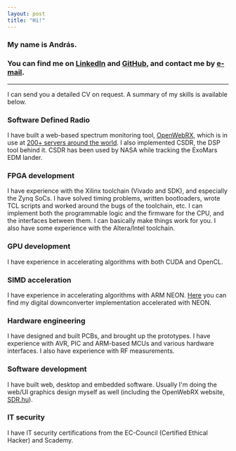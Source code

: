 ```yaml
---
layout: post
title: "Hi!"
---
```


### My name is András.

### You can find me on [LinkedIn](https://www.linkedin.com/in/andrás-retzler-69651b95) and [GitHub](https://github.com/ha7ilm), and contact me by <a href="" class="sdrhu-m-dev">e-mail</a>.

----

I can send you a detailed CV on request. A summary of my skills is available below.

### Software Defined Radio

I have built a web-based spectrum monitoring tool, [OpenWebRX](http://sdr.hu/openwebrx), which is in use at [200+ servers around the world](http://sdr.hu/map). I also implemented CSDR, the DSP tool behind it. CSDR has been used by NASA while tracking the ExoMars EDM lander.

### FPGA development

I have experience with the Xilinx toolchain (Vivado and SDK), and especially the Zynq SoCs.
I have solved timing problems, written bootloaders, wrote TCL scripts and worked around the bugs of the toolchain, etc.
I can implement both the programmable logic and the firmware for the CPU, and the interfaces between them. I can basically make things work for you.
I also have some experience with the Altera/Intel toolchain.

### GPU development

I have experience in accelerating algorithms with both CUDA and OpenCL. 

### SIMD acceleration

I have experience in accelerating algorithms with ARM NEON. [Here](https://github.com/simonyiszk/csdr/blob/master/libcsdr.c#L352) you can find my digital downconverter implementation accelerated with NEON.

### Hardware engineering

I have designed and built PCBs, and brought up the prototypes. 
I have experience with AVR, PIC and ARM-based MCUs and various hardware interfaces.
I also have experience with RF measurements.

### Software development

I have built web, desktop and embedded software.
Usually I'm doing the web/UI graphics design myself as well (including the OpenWebRX website, [SDR.hu](https://sdr.hu)).

### IT security

I have IT security certifications from the EC-Council (Certified Ethical Hacker) and Scademy. 
